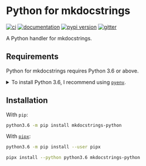 # Python for mkdocstrings

[![ci](https://github.com/pawamoy/python/workflows/ci/badge.svg)](https://github.com/pawamoy/python/actions?query=workflow%3Aci)
[![documentation](https://img.shields.io/badge/docs-mkdocs%20material-blue.svg?style=flat)](https://pawamoy.github.io/python/)
[![pypi version](https://img.shields.io/pypi/v/python.svg)](https://pypi.org/project/python/)
[![gitter](https://badges.gitter.im/join%20chat.svg)](https://gitter.im/python/community)

A Python handler for mkdocstrings.

## Requirements

Python for mkdocstrings requires Python 3.6 or above.

<details>
<summary>To install Python 3.6, I recommend using <a href="https://github.com/pyenv/pyenv"><code>pyenv</code></a>.</summary>

```bash
# install pyenv
git clone https://github.com/pyenv/pyenv ~/.pyenv

# setup pyenv (you should also put these three lines in .bashrc or similar)
export PATH="${HOME}/.pyenv/bin:${PATH}"
export PYENV_ROOT="${HOME}/.pyenv"
eval "$(pyenv init -)"

# install Python 3.6
pyenv install 3.6.12

# make it available globally
pyenv global system 3.6.12
```
</details>

## Installation

With `pip`:
```bash
python3.6 -m pip install mkdocstrings-python
```

With [`pipx`](https://github.com/pipxproject/pipx):
```bash
python3.6 -m pip install --user pipx

pipx install --python python3.6 mkdocstrings-python
```
